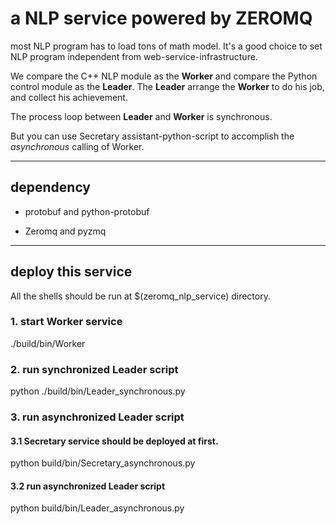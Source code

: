 # a NLP service powered by ZEROMQ

most NLP program has to load tons of math model. It's a good choice to set NLP program independent from web-service-infrastructure.

We compare the C++ NLP module as the **Worker** and compare the Python control module as the **Leader**. The **Leader** arrange the **Worker** to do his job, and collect his achievement.

The process loop between **Leader** and **Worker** is synchronous.

But you can use Secretary assistant-python-script to accomplish the *asynchronous* calling of Worker.


-----------

## dependency

* protobuf and python-protobuf

* Zeromq and pyzmq

-----------

## deploy this service

All the shells should be run at $(zeromq_nlp_service) directory.

### 1. start Worker service

  ./build/bin/Worker

### 2. run synchronized Leader script

  python ./build/bin/Leader_synchronous.py
  
### 3. run asynchronized Leader script

#### 3.1 Secretary service should be deployed at first.

  python build/bin/Secretary_asynchronous.py
  
#### 3.2 run asynchronized Leader script

  python build/bin/Leader_asynchronous.py